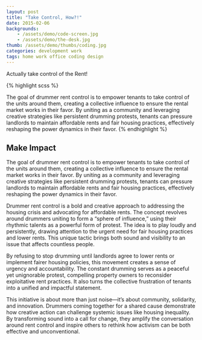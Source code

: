 ```yaml
---
layout: post
title: "Take Control, How?!"
date: 2015-02-06
backgrounds:
    - /assets/demo/code-screen.jpg
    - /assets/demo/the-desk.jpg
thumb: /assets/demo/thumbs/coding.jpg
categories: development work
tags: home work office coding design
---
```


Actually take control of the Rent!

{% highlight scss %}

The goal of drummer rent control is to
empower tenants to take control of the units
around them, creating a collective influence to
ensure the rental market works in their favor.
By uniting as a community and leveraging creative
strategies like persistent drumming protests,
tenants can pressure landlords to maintain affordable
rents and fair housing practices,
effectively reshaping the power dynamics in their favor.
{% endhighlight %}

## Make Impact


The goal of drummer rent control is to empower tenants to take control of the units around them, creating a collective influence to ensure the rental market works in their favor. By uniting as a community and leveraging creative strategies like persistent drumming protests, tenants can pressure landlords to maintain affordable rents and fair housing practices, effectively reshaping the power dynamics in their favor.

Drummer rent control is a bold and creative approach to addressing the housing crisis and advocating for affordable rents. The concept revolves around drummers uniting to form a “sphere of influence,” using their rhythmic talents as a powerful form of protest. The idea is to play loudly and persistently, drawing attention to the urgent need for fair housing practices and lower rents. This unique tactic brings both sound and visibility to an issue that affects countless people.

By refusing to stop drumming until landlords agree to lower rents or implement fairer housing policies, this movement creates a sense of urgency and accountability. The constant drumming serves as a peaceful yet unignorable protest, compelling property owners to reconsider exploitative rent practices. It also turns the collective frustration of tenants into a unified and impactful statement.

This initiative is about more than just noise—it’s about community, solidarity, and innovation. Drummers coming together for a shared cause demonstrate how creative action can challenge systemic issues like housing inequality. By transforming sound into a call for change, they amplify the conversation around rent control and inspire others to rethink how activism can be both effective and unconventional.
